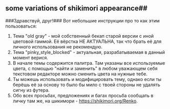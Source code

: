 ## some variations of shikimori appearance##

###Здравствуй, друг!###
Вот небольшие инструкции про то как этим пользоваться:
1) Тема "old gray" - мой собственный бекап старой версии с иной цветовой гаммой. Её вёрстка НЕ АКТУАЛЬНА, так что брать её для личного использования не рекомендую.
2) Тема "pinky_style_blocked" - актуальная, разрабатываемая в данный момент верися.
3) В начале темы содержится палитра. Там указаны все используемые цвета, с помощью "найти и заменить" в любом уважающем себя текстовом редакторе можно сменить цвета на нужные тебе.
4) Ты можешь использовать и модифицировать тему, однако если ты берёшь её за основу то было бы мило с твоей стороны не удалять сигну из футера.
5) Обо всех просьбах, предложениях и багах просьба сообщать в личку там же, на шикимори - https://shikimori.org/Renko.
